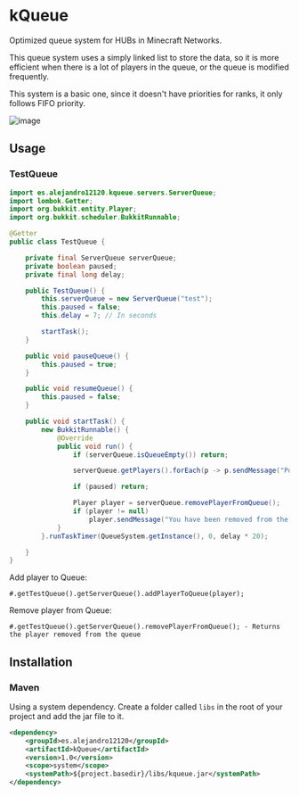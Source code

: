 # kQueue
Optimized queue system for HUBs in Minecraft Networks.

This queue system uses a simply linked list to store the data, so it is more efficient when there is a lot of players in the queue, or the queue is modified frequently.

This system is a basic one, since it doesn't have priorities for ranks, it only follows FIFO priority.

![image](https://github.com/Alejandro12120/kQueue/assets/45500329/c8b65465-100d-4a91-bcad-d00046aa0e18)
## Usage
### TestQueue
```java
import es.alejandro12120.kqueue.servers.ServerQueue;
import lombok.Getter;
import org.bukkit.entity.Player;
import org.bukkit.scheduler.BukkitRunnable;

@Getter
public class TestQueue {

    private final ServerQueue serverQueue;
    private boolean paused;
    private final long delay;

    public TestQueue() {
        this.serverQueue = new ServerQueue("test");
        this.paused = false;
        this.delay = 7; // In seconds

        startTask();
    }

    public void pauseQueue() {
        this.paused = true;
    }

    public void resumeQueue() {
        this.paused = false;
    }

    public void startTask() {
        new BukkitRunnable() {
            @Override
            public void run() {
                if (serverQueue.isQueueEmpty()) return;

                serverQueue.getPlayers().forEach(p -> p.sendMessage("Position: " + serverQueue.getPosition(p) + "/" + serverQueue.getQueueSize()));

                if (paused) return;

                Player player = serverQueue.removePlayerFromQueue();
                if (player != null)
                    player.sendMessage("You have been removed from the queue");
            }
        }.runTaskTimer(QueueSystem.getInstance(), 0, delay * 20);

    }
}
```
Add player to Queue:
```
#.getTestQueue().getServerQueue().addPlayerToQueue(player);
```
Remove player from Queue:
```
#.getTestQueue().getServerQueue().removePlayerFromQueue(); - Returns the player removed from the queue
```
## Installation
### Maven
Using a system dependency.
Create a folder called `libs` in the root of your project and add the jar file to it.
```xml
<dependency>
    <groupId>es.alejandro12120</groupId>
    <artifactId>kQueue</artifactId>
    <version>1.0</version>
    <scope>system</scope>
    <systemPath>${project.basedir}/libs/kqueue.jar</systemPath>
</dependency>
```
